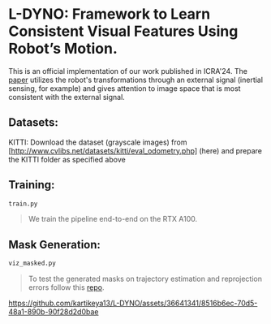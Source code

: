 # L-DYNO: Framework to Learn Consistent Visual Features Using Robot’s Motion.
This is an official implementation of our work published in ICRA'24. The [paper](https://arxiv.org/abs/2310.06249) utilizes the robot's transformations through an external signal (inertial sensing, for example) and gives attention to image space that is most consistent with the external signal.

## Datasets:
KITTI: Download the dataset (grayscale images) from [http://www.cvlibs.net/datasets/kitti/eval_odometry.php] (here) and prepare the KITTI folder as specified above
## Training:
```python
train.py
```
> We train the pipeline end-to-end on the RTX A100.

## Mask Generation:
```python
viz_masked.py
```
> To test the generated masks on trajectory estimation and reprojection errors follow this [repo](https://github.com/luigifreda/pyslam).

https://github.com/kartikeya13/L-DYNO/assets/36641341/8516b6ec-70d5-48a1-890b-90f28d2d0bae

